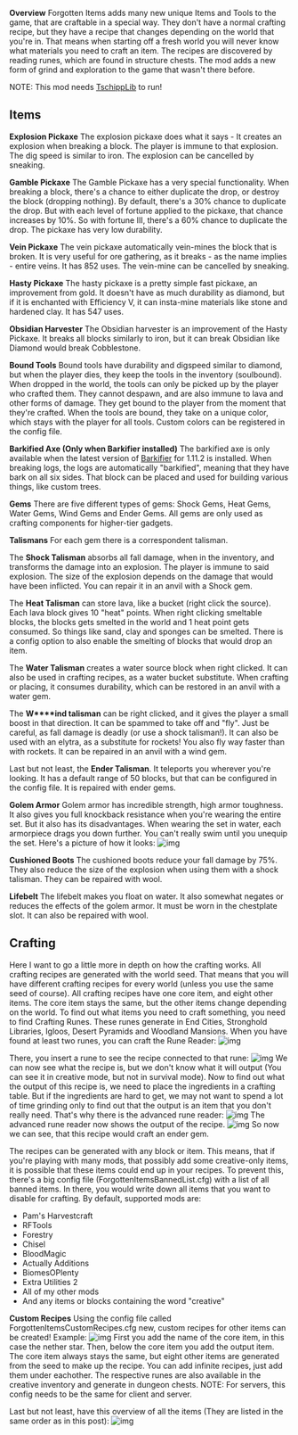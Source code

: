**Overview**
Forgotten Items adds many new unique Items and Tools to the game, that are craftable in a special way. They don't have a normal crafting recipe, but they have a recipe that changes depending on the world that you're in. That means when starting off a fresh world you will never know what materials you need to craft an item. The recipes are discovered by reading runes, which are found in structure chests. The mod adds a new form of grind and exploration to the game that wasn't there before.

NOTE: This mod needs [TschippLib](https://minecraft.curseforge.com/projects/tschipplib) to run!
## Items

**Explosion Pickaxe**
The explosion pickaxe does what it says - It creates an explosion when breaking a block. The player is immune to that explosion. The dig speed is similar to iron.
The explosion can be cancelled by sneaking.

**Gamble Pickaxe**
The Gamble Pickaxe has a very special functionality. When breaking a block, there's a chance to either duplicate the drop, or destroy the block (dropping nothing). By default, there's a 30% chance to duplicate the drop. But with each level of fortune applied to the pickaxe, that chance increases by 10%. So with fortune III, there's a 60% chance to duplicate the drop. The pickaxe has very low durability.

**Vein Pickaxe**
The vein pickaxe automatically vein-mines the block that is broken. It is very useful for ore gathering, as it breaks - as the name implies - entire veins. It has 852 uses.
The vein-mine can be cancelled by sneaking.

**Hasty Pickaxe**
The hasty pickaxe is a pretty simple fast pickaxe, an improvement from gold. It doesn't have as much durability as diamond, but if it is enchanted with Efficiency V, it can insta-mine materials like stone and hardened clay. It has 547 uses.

**Obsidian Harvester**
The Obsidian harvester is an improvement of the Hasty Pickaxe. It breaks all blocks similarly to iron, but it can break Obsidian like Diamond would break Cobblestone.

**Bound Tools**
Bound tools have durability and digspeed similar to diamond, but when the player dies, they keep the tools in the inventory (soulbound). When dropped in the world, the tools can only be picked up by the player who crafted them. They cannot despawn, and are also immune to lava and other forms of damage. They get bound to the player from the moment that they're crafted. When the tools are bound, they take on a unique color, which stays with the player for all tools. Custom colors can be registered in the config file.

**Barkified Axe (Only when Barkifier installed)**
The barkified axe is only available when the latest version of [Barkifier](http://www.planetminecraft.com/mod/189-barkifier---create-six-sided-bark-logs-in-survival/) for 1.11.2 is installed. When breaking logs, the logs are automatically "barkified", meaning that they have bark on all six sides. That block can be placed and used for building various things, like custom trees. 

**Gems**
There are five different types of gems:
Shock Gems, Heat Gems, Water Gems, Wind Gems and Ender Gems.
All gems are only used as crafting components for higher-tier gadgets.

**Talismans**
For each gem there is a correspondent talisman.

The **Shock Talisman** absorbs all fall damage, when in the inventory, and transforms the damage into an explosion. The player is immune to said explosion. The size of the explosion depends on the damage that would have been inflicted. You can repair it in an anvil with a Shock gem.

The **Heat Talisman** can store lava, like a bucket (right click the source). Each lava block gives 10 "heat" points. When right clicking smeltable blocks, the blocks gets smelted in the world and 1 heat point gets consumed. So things like sand, clay and sponges can be smelted. There is a config option to also enable the smelting of blocks that would drop an item.

The **Water Talisman** creates a water source block when right clicked. It can also be used in crafting recipes, as a water bucket substitute. When crafting or placing, it consumes durability, which can be restored in an anvil with a water gem.

The **W****ind talisman** can be right clicked, and it gives the player a small boost in that direction. It can be spammed to take off and "fly". Just be careful, as fall damage is deadly (or use a shock talisman!). It can also be used with an elytra, as a substitute for rockets! You also fly way faster than with rockets. It can be repaired in an anvil with a wind gem.

Last but not least, the **Ender Talisman**. It teleports you wherever you're looking. It has a default range of 50 blocks, but that can be configured in the config file. It is repaired with ender gems.

**Golem Armor**
Golem armor has incredible strength, high armor toughness. It also gives you full knockback resistance when you're wearing the entire set. But it also has its disadvantages. When wearing the set in water, each armorpiece drags you down further. You can't really swim until you unequip the set.
Here's a picture of how it looks:
![img](https://i.imgur.com/WDt96Rb.png)

**Cushioned Boots**
The cushioned boots reduce your fall damage by 75%. They also reduce the size of the explosion when using them with a shock talisman. They can be repaired with wool.

**Lifebelt**
The lifebelt makes you float on water. It also somewhat negates or reduces the effects of the golem armor. It must be worn in the chestplate slot. It can also be repaired with wool.

## Crafting

Here I want to go a little more in depth on how the crafting works. All crafting recipes are generated with the world seed. That means that you will have different crafting recipes for every world (unless you use the same seed of course). All crafting recipes have one core item, and eight other items. The core item stays the same, but the other items change depending on the world. To find out what items you need to craft something, you need to find Crafting Runes. These runes generate in End Cities, Stronghold Libraries, Igloos, Desert Pyramids and Woodland Mansions. When you have found at least two runes, you can craft the Rune Reader:
![img](https://i.imgur.com/OJKH1Wp.png)

There, you insert a rune to see the recipe connected to that rune:
![img](https://i.imgur.com/PRmAFMk.png)
We can now see what the recipe is, but we don't know what it will output
(You can see it in creative mode, but not in survival mode). Now to find out what the output of this recipe is, we need to place the ingredients in a crafting table. But if the ingredients are hard to get, we may not want to spend a lot of time grinding only to find out that the output is an item that you don't really need.
That's why there is the advanced rune reader:
![img](https://i.imgur.com/jHqsXdH.png)
The advanced rune reader now shows the output of the recipe.
![img](https://i.imgur.com/7ePYlLD.png)
So now we can see, that this recipe would craft an ender gem.

The recipes can be generated with any block or item. This means, that if you're playing with many mods, that possibly add some creative-only items, it is possible that these items could end up in your recipes. To prevent this, there's a big config file (ForgottenItemsBannedList.cfg) with a list of all banned items. In there, you would write down all items that you want to disable for crafting.
By default, supported mods are:
- Pam's Harvestcraft
- RFTools
- Forestry
- Chisel
- BloodMagic
- Actually Additions
- BiomesOPlenty
- Extra Utilities 2
- All of my other mods
- And any items or blocks containing the word "creative"

**Custom Recipes**
Using the config file called ForgottenItemsCustomRecipes.cfg new, custom recipes for other items can be created! Example:
![img](https://i.gyazo.com/16aac7398696ee2de3876fd62b1e79fe.png)
First you add the name of the core item, in this case the nether star. Then, below the core item you add the output item. The core item always stays the same, but eight other items are generated from the seed to make up the recipe. You can add infinite recipes, just add them under eachother. The respective runes are also available in the creative inventory and generate in dungeon chests.
NOTE: For servers, this config needs to be the same for client and server.

 
Last but not least, have this overview of all the items (They are listed in the same order as in this post):
![img](https://i.imgur.com/giNLE9g.png)